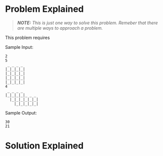 # Problem Explained

>***NOTE:*** *This is just one way to solve this problem. Remeber that there are multiple ways to approach a problem.*

This problem requires

Sample Input:

```
2
5
 _ _ _ _
|_|_|_|_|
|_|_|_|_|
|_|_|_|_|
|_|_|_|_|
4
 _ _ _ _
|_|_|_|_|_ _ _
  |_|_|_|_|_|_|
    |_|_|_|_|_|
```

Sample Output:

```
30
21
```

# Solution Explained
